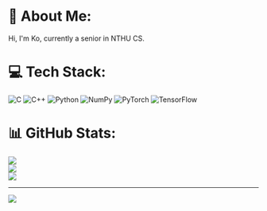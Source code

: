 # 💫 About Me:
Hi, I'm Ko, currently a senior in NTHU CS.


# 💻 Tech Stack:
![C](https://img.shields.io/badge/c-%2300599C.svg?style=for-the-badge&logo=c&logoColor=white) ![C++](https://img.shields.io/badge/c++-%2300599C.svg?style=for-the-badge&logo=c%2B%2B&logoColor=white) ![Python](https://img.shields.io/badge/python-3670A0?style=for-the-badge&logo=python&logoColor=ffdd54) ![NumPy](https://img.shields.io/badge/numpy-%23013243.svg?style=for-the-badge&logo=numpy&logoColor=white) ![PyTorch](https://img.shields.io/badge/PyTorch-%23EE4C2C.svg?style=for-the-badge&logo=PyTorch&logoColor=white) ![TensorFlow](https://img.shields.io/badge/TensorFlow-%23FF6F00.svg?style=for-the-badge&logo=TensorFlow&logoColor=white)
# 📊 GitHub Stats:
![](https://github-readme-stats.vercel.app/api?username=koIsNice&theme=dark&hide_border=false&include_all_commits=false&count_private=false)<br/>
![](https://github-readme-streak-stats.herokuapp.com/?user=koIsNice&theme=dark&hide_border=false)<br/>
![](https://github-readme-stats.vercel.app/api/top-langs/?username=koIsNice&theme=dark&hide_border=false&include_all_commits=false&count_private=false&layout=compact)

---
[![](https://visitcount.itsvg.in/api?id=koIsNice&icon=0&color=0)](https://visitcount.itsvg.in)

<!-- Proudly created with GPRM ( https://gprm.itsvg.in ) -->
